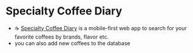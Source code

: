 # Specialty Coffee Diary

- ☕️ [Specialty Coffee Diary](https://www.specialty-coffee-diary.me/) is a mobile-first web app to search for your favorite coffees by brands, flavor etc.
- you can also add new coffees to the database
